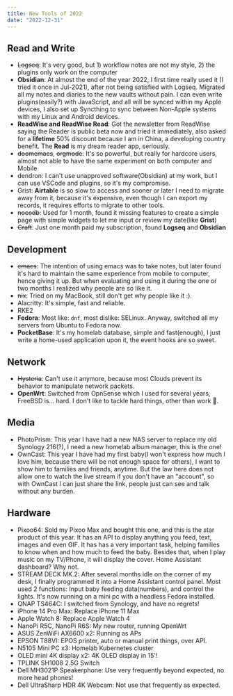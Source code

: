 ```yaml
---
title: New Tools of 2022
date: "2022-12-31"
---
```


## Read and Write

- ~~Logseq~~: It's very good, but 1) workflow notes are not my style, 2) the plugins only work on the computer
- **Obsidian**: At almost the end of the year 2022, I first time really used it (I tried it once in Jul-2021), after not being satisfied with Logseq. Migrated all my notes and diaries to the new vaults without pain. I can even write plugins(easily?) with JavaScript, and all will be synced within my Apple devices, I also set up Syncthing to sync between Non-Apple systems with my Linux and Android devices.
- **ReadWise and ReadWise Read**: Got the newsletter from ReadWise saying the Reader is public beta now and tried it immediately, also asked for a **lifetime** 50% discount because I am in China, a developing country benefit. The **Read** is my dream reader app, seriously.
- ~~doomemacs~~, ~~orgmode~~: It's so powerful, but really for hardcore users, almost not able to have the same experiment on both computer and Mobile
- dendron: I can't use unapproved software(Obsidian) at my work, but I can use VSCode and plugins, so it's my compromise.
- Grist: **Airtable** is so slow to access and sooner or later I need to migrate away from it, because it's expensive, even though I can export my records, it requires efforts to migrate to other tools.
- ~~nocodb~~: Used for 1 month, found it missing features to create a simple page with simple widgets to let me input or review my date(like **Grist**)
- ~~Craft~~: Just one month paid my subscription, found **Logseq** and **Obsidian**

## Development

- ~~emacs~~: The intention of using emacs was to take notes, but later found it's hard to maintain the same experience from mobile to computer, hence giving it up. But when evaluating and using it during the one or two months I realized why people are so like it.
- ~~nix~~: Tried on my MacBook, still don't get why people like it :).
- Alacritty: It's simple, fast and reliable.
- RKE2
- **Fedora**: Most like: `dnf`, most dislike: SELinux. Anyway, switched all my servers from Ubuntu to Fedora now.
- **PocketBase**: It's my homelab database, simple and fast(enough), I just write a home-used application upon it, the event hooks are so sweet.

## Network

- ~~Hysteria~~: Can't use it anymore, because most Clouds prevent its behavior to manipulate network packets.
- **OpenWrt**: Switched from OpnSense which I used for several years, FreeBSD is... hard. I don't like to tackle hard things, other than work 🤥.

## Media

- PhotoPrism: This year I have had a new NAS server to replace my old Synology 216(?), I need a new homelab album manager, this is the one!
- OwnCast: This year I have had my first baby(I won't express how much I love him, because there will be not enough space for others), I want to show him to families and friends, anytime. But the law here does not allow one to watch the live stream if you don't have an "account", so with OwnCast I can just share the link, people just can see and talk without any burden.

## Hardware

- Pixoo64: Sold my Pixoo Max and bought this one, and this is the star product of this year. It has an API to display anything you feed, text, images and even GIF. It has has a very important task, helping families to know when and how much to feed the baby. Besides that, when I play music on my TV/Phone, it will display the cover. Home Assistant dashboard? Why not.
- STREAM DECK MK.2: After several months idle on the corner of my desk, I finally programmed it into a Home Assistant control panel. Most used 2 functions: Input baby feeding data(numbers), and control the lights. It's now running on a mini pc with a headless Fedora installed.
- QNAP TS464C: I switched from Synology, and have no regrets!
- iPhone 14 Pro Max: Replace iPhone 11 Max
- Apple Watch 8: Replace Apple Watch 4
- NanoPi R5C, NanoPi R6S: My new router, running OpenWrt
- ASUS ZenWiFi AX6600 x2: Running as APs
- EPSON T88VI: EPOS printer, auto or manual print things, over API.
- N5105 Mini PC x3: Homelab Kubernetes cluster
- OLED mini 4K display x2: 4K OLED display in 15'!
- TPLINK SH1008 2.5G Switch
- Dell MH3021P Speakerphone: Use very frequently beyond expected, no more head phones!
- Dell UltraSharp HDR 4K Webcam: Not use that frequently as expected.

